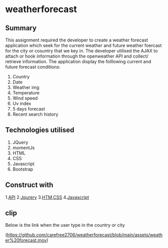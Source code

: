 # weatherforecast

## Summary

This assignment required the developer to create a weather forecast application which seek for the current weather and future weather foercast for the city or cosuntry that we key in. The developer utilised the AJAX to attach or hook information through the openweather API and collect/ retrieve information. The application display the folllowing current and future forecast conditions:

1. Country
2. Date
3. Weather img 
4. Temperature
5. Wind speed
6. Uv index
7. 5 days forecast
8. Recent search history 

## Technologies utilised

1. JQuery 
2. momentJs
3. HTML
4. CSS
3. Javascript
4. Bootstrap

## Construct with

1.[API](https://openweathermap.org/api)
2.[Jqurery](https://api.jquery.com)
3.[HTM,CSS](https://www.w3schools.com/html/)
4.[Javascript](https://www.javascript.com)

## clip

Below is the link when the user type in the country or city

(https://github.com/carefree2706/weatherforecast/blob/main/assets/weather%20forecast.mov)





